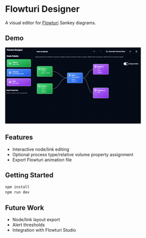 # Flowturi Designer

A visual editor for [Flowturi](https://github.com/ThatOrJohn/flowturi) Sankey diagrams.

## Demo

![Flowturi Designer animation](assets/FlowturiDesignerDemo.gif)

## Features

- Interactive node/link editing
- Optional process type/relative volume property assignment
- Export Flowturi animation file

## Getting Started

```bash
npm install
npm run dev
```

## Future Work

- Node/link layout export
- Alert thresholds
- Integration with Flowturi Studio
